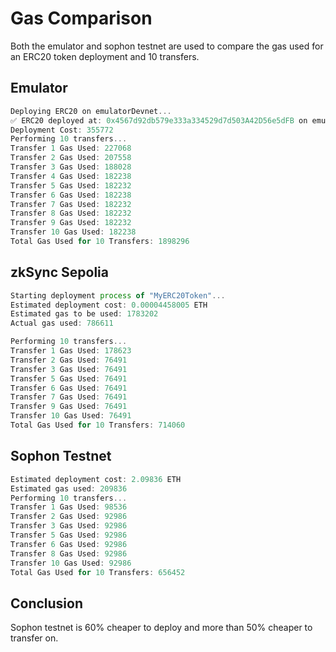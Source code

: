 # Gas Comparison

Both the emulator and sophon testnet are used to compare the gas used for an ERC20 token deployment and 10 transfers.

## Emulator

```javascript
Deploying ERC20 on emulatorDevnet...
✅ ERC20 deployed at: 0x4567d92db579e333a334529d7d503A42D56e5dFB on emulatorDevnet
Deployment Cost: 355772
Performing 10 transfers...
Transfer 1 Gas Used: 227068
Transfer 2 Gas Used: 207558
Transfer 3 Gas Used: 188028
Transfer 4 Gas Used: 182238
Transfer 5 Gas Used: 182232
Transfer 6 Gas Used: 182238
Transfer 7 Gas Used: 182232
Transfer 8 Gas Used: 182232
Transfer 9 Gas Used: 182232
Transfer 10 Gas Used: 182238
Total Gas Used for 10 Transfers: 1898296
```

## zkSync Sepolia

```javascript
Starting deployment process of "MyERC20Token"...
Estimated deployment cost: 0.00004458005 ETH
Estimated gas to be used: 1783202
Actual gas used: 786611

Performing 10 transfers...
Transfer 1 Gas Used: 178623
Transfer 2 Gas Used: 76491
Transfer 3 Gas Used: 76491
Transfer 5 Gas Used: 76491
Transfer 6 Gas Used: 76491
Transfer 7 Gas Used: 76491
Transfer 9 Gas Used: 76491
Transfer 10 Gas Used: 76491
Total Gas Used for 10 Transfers: 714060
```

## Sophon Testnet

```javascript
Estimated deployment cost: 2.09836 ETH
Estimated gas used: 209836
Performing 10 transfers...
Transfer 1 Gas Used: 98536
Transfer 2 Gas Used: 92986
Transfer 3 Gas Used: 92986
Transfer 5 Gas Used: 92986
Transfer 6 Gas Used: 92986
Transfer 8 Gas Used: 92986
Transfer 10 Gas Used: 92986
Total Gas Used for 10 Transfers: 656452
```

## Conclusion

Sophon testnet is 60% cheaper to deploy and more than 50% cheaper to transfer on.
